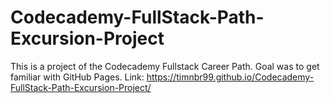 # Codecademy-FullStack-Path-Excursion-Project

This is a project of the Codecademy Fullstack Career Path. Goal was to get familiar with GitHub Pages.
Link: <https://timnbr99.github.io/Codecademy-FullStack-Path-Excursion-Project/>

